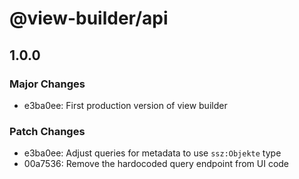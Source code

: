 # @view-builder/api

## 1.0.0

### Major Changes

- e3ba0ee: First production version of view builder

### Patch Changes

- e3ba0ee: Adjust queries for metadata to use `ssz:Objekte` type
- 00a7536: Remove the hardocoded query endpoint from UI code
